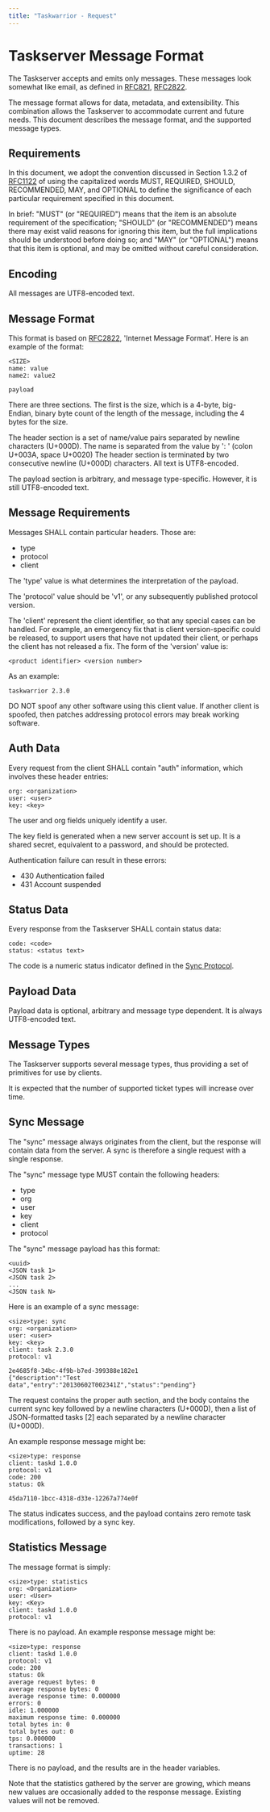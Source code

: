 ```yaml
---
title: "Taskwarrior - Request"
---
```



# Taskserver Message Format

The Taskserver accepts and emits only messages. These messages look somewhat
like email, as defined in [RFC821](https://tools.ietf.org/html/rfc821),
[RFC2822](https://tools.ietf.org/html/rfc2822).

The message format allows for data, metadata, and extensibility. This
combination allows the Taskserver to accommodate current and future needs. This
document describes the message format, and the supported message types.


## Requirements

In this document, we adopt the convention discussed in Section 1.3.2 of
[RFC1122](https://tools.ietf.org/html/rfc1122#page-16) of using the capitalized
words MUST, REQUIRED, SHOULD, RECOMMENDED, MAY, and OPTIONAL to define the
significance of each particular requirement specified in this document.

In brief: \"MUST\" (or \"REQUIRED\") means that the item is an absolute
requirement of the specification; \"SHOULD\" (or \"RECOMMENDED\") means there
may exist valid reasons for ignoring this item, but the full implications should
be understood before doing so; and \"MAY\" (or \"OPTIONAL\") means that this
item is optional, and may be omitted without careful consideration.


## Encoding

All messages are UTF8-encoded text.


## Message Format

This format is based on [RFC2822](https://tools.ietf.org/html/rfc2822),
\'Internet Message Format\'. Here is an example of the format:

    <SIZE>
    name: value
    name2: value2

    payload

There are three sections. The first is the size, which is a 4-byte, big- Endian,
binary byte count of the length of the message, including the 4 bytes for the
size.

The header section is a set of name/value pairs separated by newline characters
(U+000D). The name is separated from the value by \': \' (colon U+003A, space
U+0020) The header section is terminated by two consecutive newline (U+000D)
characters. All text is UTF8-encoded.

The payload section is arbitrary, and message type-specific. However, it is
still UTF8-encoded text.


## Message Requirements

Messages SHALL contain particular headers. Those are:

-   type
-   protocol
-   client

The \'type\' value is what determines the interpretation of the payload.

The \'protocol\' value should be \'v1\', or any subsequently published protocol
version.

The \'client\' represent the client identifier, so that any special cases can be
handled. For example, an emergency fix that is client version-specific could be
released, to support users that have not updated their client, or perhaps the
client has not released a fix. The form of the \'version\' value is:

    <product identifier> <version number>

As an example:

    taskwarrior 2.3.0

DO NOT spoof any other software using this client value. If another client is
spoofed, then patches addressing protocol errors may break working software.


## Auth Data

Every request from the client SHALL contain \"auth\" information, which involves
these header entries:

    org: <organization>
    user: <user>
    key: <key>

The user and org fields uniquely identify a user.

The key field is generated when a new server account is set up. It is a shared
secret, equivalent to a password, and should be protected.

Authentication failure can result in these errors:

-   430 Authentication failed
-   431 Account suspended


## Status Data

Every response from the Taskserver SHALL contain status data:

    code: <code>
    status: <status text>

The code is a numeric status indicator defined in the [Sync
Protocol](/docs/design/protocol).


## Payload Data

Payload data is optional, arbitrary and message type dependent. It is always
UTF8-encoded text.


## Message Types

The Taskserver supports several message types, thus providing a set of
primitives for use by clients.

It is expected that the number of supported ticket types will increase over
time.


## Sync Message

The \"sync\" message always originates from the client, but the response will
contain data from the server. A sync is therefore a single request with a single
response.

The \"sync\" message type MUST contain the following headers:

-   type
-   org
-   user
-   key
-   client
-   protocol

The \"sync\" message payload has this format:

    <uuid>
    <JSON task 1>
    <JSON task 2>
    ...
    <JSON task N>

Here is an example of a sync message:

    <size>type: sync
    org: <organization>
    user: <user>
    key: <key>
    client: task 2.3.0
    protocol: v1

    2e4685f8-34bc-4f9b-b7ed-399388e182e1
    {"description":"Test data","entry":"20130602T002341Z","status":"pending"}

The request contains the proper auth section, and the body contains the current
sync key followed by a newline characters (U+000D), then a list of
JSON-formatted tasks \[2\] each separated by a newline character (U+000D).

An example response message might be:

    <size>type: response
    client: taskd 1.0.0
    protocol: v1
    code: 200
    status: Ok

    45da7110-1bcc-4318-d33e-12267a774e0f

The status indicates success, and the payload contains zero remote task
modifications, followed by a sync key.


## Statistics Message

The message format іs simply:

    <size>type: statistics
    org: <Organization>
    user: <User>
    key: <Key>
    client: taskd 1.0.0
    protocol: v1

There is no payload. An example response message might be:

    <size>type: response
    client: taskd 1.0.0
    protocol: v1
    code: 200
    status: Ok
    average request bytes: 0
    average response bytes: 0
    average response time: 0.000000
    errors: 0
    idle: 1.000000
    maximum response time: 0.000000
    total bytes in: 0
    total bytes out: 0
    tps: 0.000000
    transactions: 1
    uptime: 28

There is no payload, and the results are in the header variables.

Note that the statistics gathered by the server are growing, which means new
values are occasionally added to the response message. Existing values will not
be removed.
